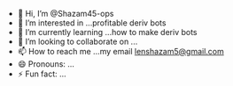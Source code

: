 - 👋 Hi, I’m @Shazam45-ops
- 👀 I’m interested in ...profitable deriv bots
- 🌱 I’m currently learning ...how to make deriv bots
- 💞️ I’m looking to collaborate on ...
- 📫 How to reach me ...my email lenshazam5@gmail.com 
- 😄 Pronouns: ...
- ⚡ Fun fact: ...

<!---
Shazam45-ops/Shazam45-ops is a ✨ special ✨ repository because its `README.md` (this file) appears on your GitHub profile.
You can click the Preview link to take a look at your changes.
--->
